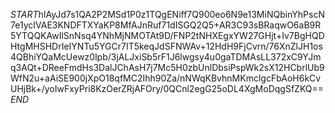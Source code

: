 $START$hIAyJd7s1QA2P2MSd1P0z1TQgENiff7Q900eo6N9e13MiNQbinYhPscN7e1ycIVAE3KNDFTXYaKP8MfAJnRuf71dISGQ2Q5+AR3C93sBRaqwO6aB9R5YTQQKAwIlSnNsq4YNhMjNMOTAt9D/FNP2tNHXEgxYW27GHjt+Iv7BgHQDHtgMHSHDrIeIYNTu5YGCr7IT5keqJdSFNWAv+12HdH9FjCvrn/76XnZlJH1os4QBhiYQaMcUewz0lpb/3jALJxiSb5rF1J6lwgsy4u0gaTDMAsLL372xC9YJmq3AQt+DReeFmdHs3DalJChAsH7j7Mc5H0zbUnlDbsiPspWk2sX12HCbrlUb9WfN2u+aAiSE900jXpO18qfMC2Ihh90Za/nNWqKBvhnMKmclgcFbAoH6kCvUHjBk+/yoIwFxyPri8KzOerZRjAFOry/0QCnl2egG25oDL4XgMoDqgSfZKQ==$END$